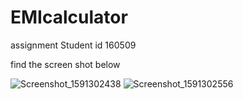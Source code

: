 # EMIcalculator
assignment Student id 160509

find the screen shot below

![Screenshot_1591302438](https://user-images.githubusercontent.com/46988023/83807614-1642ac80-a6d3-11ea-9611-55987708827c.png)
![Screenshot_1591302556](https://user-images.githubusercontent.com/46988023/83807617-1773d980-a6d3-11ea-9ec7-78ddd5637f2e.png)

